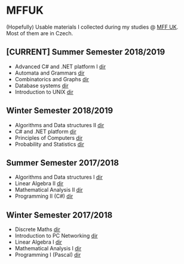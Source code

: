 # MFFUK

(Hopefully) Usable materials I collected during my studies @ [MFF UK](https://www.mff.cuni.cz/studium/bcmgr/ok/ib3a23.htm).  
Most of them are in Czech.

## \[CURRENT\] Summer Semester 2018/2019
- Advanced C# and .NET platform I [dir](C%23%20and%20.NET/README.md)
- Automata and Grammars [dir](Automata%20and%20Grammars/README.md)
- Combinatorics and Graphs [dir](Combinatorics%20and%20Graphs/README.md)
- Database systems [dir](Database%20Systems/README.md)
- Introduction to UNIX [dir](Introduction%20to%20UNIX/README.md)
## Winter Semester 2018/2019
- Algorithms and Data structures II [dir](Algorithms%20and%20Data%20structures/README.md)
- C# and .NET platform [dir](C%23%20and%20.NET/README.md)
- Principles of Computers [dir](Principles%20of%20Computers/README.md)
- Probability and Statistics [dir](Probability%20and%20Statistics/README.md)
## Summer Semester 2017/2018
- Algorithms and Data structures I [dir](Algorithms%20and%20Data%20structures/README.md)
- Linear Algebra II [dir](Linear%20Algebra/README.md)
- Mathematical Analysis II [dir](Mathematical%20Analysis/README.md)
- Programming II (C#) [dir](Programming/README.md)
## Winter Semester 2017/2018
- Discrete Maths [dir](Discrete%20Maths/README.html)
- Introduction to PC Networking [dir](Introduction%20to%20PC%20Networking/README.md)
- Linear Algebra I [dir](Linear%20Algebra/README.md)
- Mathematical Analysis I [dir](Mathematical%20Analysis/README.md)
- Programming I (Pascal) [dir](Programming/README.md)
